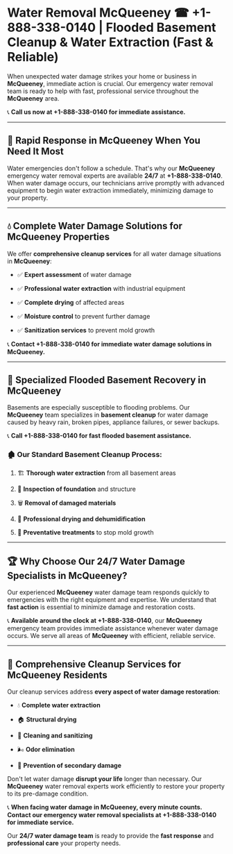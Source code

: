 # Water Removal McQueeney ☎ +1-888-338-0140 | Flooded Basement Cleanup & Water Extraction (Fast & Reliable)

When unexpected water damage strikes your home or business in **McQueeney**, immediate action is crucial. Our emergency water removal team is ready to help with fast, professional service throughout the **McQueeney** area. 

📞 **Call us now at +1-888-338-0140 for immediate assistance.**
---
## 🚀 Rapid Response in McQueeney When You Need It Most
Water emergencies don't follow a schedule. That's why our **McQueeney** emergency water removal experts are available **24/7** at **+1-888-338-0140**. When water damage occurs, our technicians arrive promptly with advanced equipment to begin water extraction immediately, minimizing damage to your property.
---
## 💧 Complete Water Damage Solutions for McQueeney Properties
We offer **comprehensive cleanup services** for all water damage situations in **McQueeney**:
- ✅ **Expert assessment** of water damage  
- ✅ **Professional water extraction** with industrial equipment  
- ✅ **Complete drying** of affected areas  
- ✅ **Moisture control** to prevent further damage  
- ✅ **Sanitization services** to prevent mold growth  
📞 **Contact +1-888-338-0140 for immediate water damage solutions in McQueeney.**
---
## 🌊 Specialized Flooded Basement Recovery in McQueeney
Basements are especially susceptible to flooding problems. Our **McQueeney** team specializes in **basement cleanup** for water damage caused by heavy rain, broken pipes, appliance failures, or sewer backups. 
📞 **Call +1-888-338-0140 for fast flooded basement assistance.**
### 🏚️ Our Standard Basement Cleanup Process:
1. 🏗️ **Thorough water extraction** from all basement areas  
2. 🔎 **Inspection of foundation** and structure  
3. 🗑️ **Removal of damaged materials**  
4. 💨 **Professional drying and dehumidification**  
5. 🚫 **Preventative treatments** to stop mold growth  
---
## 🏆 Why Choose Our 24/7 Water Damage Specialists in McQueeney?
Our experienced **McQueeney** water damage team responds quickly to emergencies with the right equipment and expertise. We understand that **fast action** is essential to minimize damage and restoration costs.
📞 **Available around the clock at +1-888-338-0140**, our **McQueeney** emergency team provides immediate assistance whenever water damage occurs. We serve all areas of **McQueeney** with efficient, reliable service.
---
## 🧹 Comprehensive Cleanup Services for McQueeney Residents
Our cleanup services address **every aspect of water damage restoration**:
- 💧 **Complete water extraction**  
- 🏠 **Structural drying**  
- 🧼 **Cleaning and sanitizing**  
- 🌬️ **Odor elimination**  
- 🚫 **Prevention of secondary damage**  
Don't let water damage **disrupt your life** longer than necessary. Our **McQueeney** water removal experts work efficiently to restore your property to its pre-damage condition.
📞 **When facing water damage in McQueeney, every minute counts. Contact our emergency water removal specialists at +1-888-338-0140 for immediate service.**
Our **24/7 water damage team** is ready to provide the **fast response** and **professional care** your property needs.
